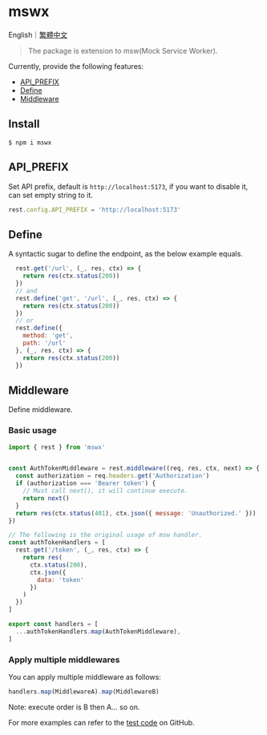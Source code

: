 # mswx

English｜[繁體中文](https://github.com/LaiJunBin/mswx/blob/main/README.zh-tw.md#mswx)

> The package is extension to msw(Mock Service Worker).

Currently, provide the following features:
* [API_PREFIX](#api_prefix)
* [Define](#define)
* [Middleware](#middleware)

## Install
```
$ npm i mswx
```

## API_PREFIX

Set API prefix, default is `http://localhost:5173`, if you want to disable it, can set empty string to it.

```js
rest.config.API_PREFIX = 'http://localhost:5173'
```

## Define

A syntactic sugar to define the endpoint, as the below example equals.

```js
  rest.get('/url', (_, res, ctx) => {
    return res(ctx.status(200))
  })
  // and
  rest.define('get', '/url', (_, res, ctx) => {
    return res(ctx.status(200))
  })
  // or
  rest.define({
    method: 'get',
    path: '/url'
  }, (_, res, ctx) => {
    return res(ctx.status(200))
  })
```

## Middleware

Define middleware.

### Basic usage
```js
import { rest } from 'mswx'


const AuthTokenMiddleware = rest.middleware((req, res, ctx, next) => {
  const authorization = req.headers.get('Authorization')
  if (authorization === 'Bearer token') {
    // Must call next(), it will continue execute.
    return next()
  }
  return res(ctx.status(401), ctx.json({ message: 'Unauthorized.' }))
})

// The following is the original usage of msw handler.
const authTokenHandlers = [
  rest.get('/token', (_, res, ctx) => {
    return res(
      ctx.status(200),
      ctx.json({
        data: 'token'
      })
    )
  })
]

export const handlers = [
  ...authTokenHandlers.map(AuthTokenMiddleware),
]
```

### Apply multiple middlewares

You can apply multiple middleware as follows:
```js
handlers.map(MiddlewareA).map(MiddlewareB)
```
Note: execute order is B then A... so on.

For more examples can refer to the [test code](https://github.com/LaiJunBin/mswx/blob/main/src/tests) on GitHub.
